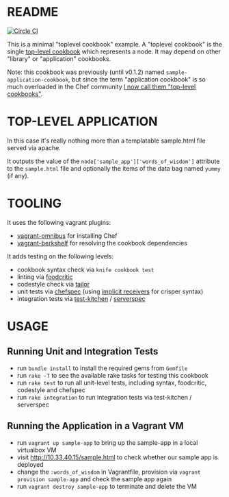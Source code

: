 
# README

[![Circle CI](https://circleci.com/gh/tknerr/sample-toplevel-cookbook/tree/master.svg?style=shield)](https://circleci.com/gh/tknerr/sample-toplevel-cookbook/tree/master)

This is a minimal "toplevel cookbook" example. A "toplevel cookbook" is the single [top-level cookbook](http://lists.opscode.com/sympa/arc/chef/2014-01/msg00419.html) which represents a node. It may depend on other "library" or "application" cookbooks.

Note: this cookbook was previously (until v0.1.2) named `sample-application-cookbook`, but since the term "application cookbook" is so much overloaded in the Chef community [I now call them "top-level cookbooks"](https://github.com/berkshelf/berkshelf/issues/535#issuecomment-40890497).

# TOP-LEVEL APPLICATION

In this case it's really nothing more than a templatable sample.html file served via apache.

It outputs the value of the `node['sample_app']['words_of_wisdom']` attribute to the `sample.html` file and optionally the items of the data bag named `yummy` (if any).

# TOOLING

It uses the following vagrant plugins:

 * [vagrant-omnibus](https://github.com/schisamo/vagrant-omnibus) for installing Chef
 * [vagrant-berkshelf](https://github.com/riotgames/vagrant-berkshelf) for resolving the cookbook dependencies

It adds testing on the following levels:

 * cookbook syntax check via `knife cookbook test`
 * linting via [foodcritic](http://acrmp.github.io/foodcritic/)
 * codestyle check via [tailor](https://github.com/turboladen/tailor)
 * unit tests via [chefspec](https://github.com/acrmp/chefspec) (using [implicit receivers](http://stackoverflow.com/questions/12260534/using-implicit-subject-with-expect-in-rspec-2-11) for crisper syntax)
 * integration tests via [test-kitchen](https://github.com/opscode/test-kitchen) / [serverspec](http://serverspec.org/)


# USAGE

## Running Unit and Integration Tests

* run `bundle install` to install the required gems from `Gemfile`
* run `rake -T` to see the available rake tasks for testing this cookbook
* run `rake test` to run all unit-level tests, including syntax, foodcritic, codestyle and chefspec
* run `rake integration` to run integration tests via test-kitchen / serverspec

## Running the Application in a Vagrant VM

* run `vagrant up sample-app` to bring up the sample-app in a local virtualbox VM
* visit http://10.33.40.15/sample.html to check whether our sample app is deployed
* change the `:words_of_wisdom` in Vagrantfile, provision via `vagrant provision sample-app` and check the sample app again
* run `vagrant destroy sample-app` to terminate and delete the VM
